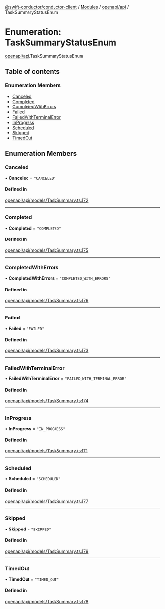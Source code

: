 [@swift-conductor/conductor-client](../README.md) / [Modules](../modules.md) / [openapi/api](../modules/openapi_api.md) / TaskSummaryStatusEnum

# Enumeration: TaskSummaryStatusEnum

[openapi/api](../modules/openapi_api.md).TaskSummaryStatusEnum

## Table of contents

### Enumeration Members

- [Canceled](openapi_api.TaskSummaryStatusEnum.md#canceled)
- [Completed](openapi_api.TaskSummaryStatusEnum.md#completed)
- [CompletedWithErrors](openapi_api.TaskSummaryStatusEnum.md#completedwitherrors)
- [Failed](openapi_api.TaskSummaryStatusEnum.md#failed)
- [FailedWithTerminalError](openapi_api.TaskSummaryStatusEnum.md#failedwithterminalerror)
- [InProgress](openapi_api.TaskSummaryStatusEnum.md#inprogress)
- [Scheduled](openapi_api.TaskSummaryStatusEnum.md#scheduled)
- [Skipped](openapi_api.TaskSummaryStatusEnum.md#skipped)
- [TimedOut](openapi_api.TaskSummaryStatusEnum.md#timedout)

## Enumeration Members

### Canceled

• **Canceled** = ``"CANCELED"``

#### Defined in

[openapi/api/models/TaskSummary.ts:172](https://github.com/swift-conductor/conductor-client-typescript/blob/d61717b/openapi/api/models/TaskSummary.ts#L172)

___

### Completed

• **Completed** = ``"COMPLETED"``

#### Defined in

[openapi/api/models/TaskSummary.ts:175](https://github.com/swift-conductor/conductor-client-typescript/blob/d61717b/openapi/api/models/TaskSummary.ts#L175)

___

### CompletedWithErrors

• **CompletedWithErrors** = ``"COMPLETED_WITH_ERRORS"``

#### Defined in

[openapi/api/models/TaskSummary.ts:176](https://github.com/swift-conductor/conductor-client-typescript/blob/d61717b/openapi/api/models/TaskSummary.ts#L176)

___

### Failed

• **Failed** = ``"FAILED"``

#### Defined in

[openapi/api/models/TaskSummary.ts:173](https://github.com/swift-conductor/conductor-client-typescript/blob/d61717b/openapi/api/models/TaskSummary.ts#L173)

___

### FailedWithTerminalError

• **FailedWithTerminalError** = ``"FAILED_WITH_TERMINAL_ERROR"``

#### Defined in

[openapi/api/models/TaskSummary.ts:174](https://github.com/swift-conductor/conductor-client-typescript/blob/d61717b/openapi/api/models/TaskSummary.ts#L174)

___

### InProgress

• **InProgress** = ``"IN_PROGRESS"``

#### Defined in

[openapi/api/models/TaskSummary.ts:171](https://github.com/swift-conductor/conductor-client-typescript/blob/d61717b/openapi/api/models/TaskSummary.ts#L171)

___

### Scheduled

• **Scheduled** = ``"SCHEDULED"``

#### Defined in

[openapi/api/models/TaskSummary.ts:177](https://github.com/swift-conductor/conductor-client-typescript/blob/d61717b/openapi/api/models/TaskSummary.ts#L177)

___

### Skipped

• **Skipped** = ``"SKIPPED"``

#### Defined in

[openapi/api/models/TaskSummary.ts:179](https://github.com/swift-conductor/conductor-client-typescript/blob/d61717b/openapi/api/models/TaskSummary.ts#L179)

___

### TimedOut

• **TimedOut** = ``"TIMED_OUT"``

#### Defined in

[openapi/api/models/TaskSummary.ts:178](https://github.com/swift-conductor/conductor-client-typescript/blob/d61717b/openapi/api/models/TaskSummary.ts#L178)
